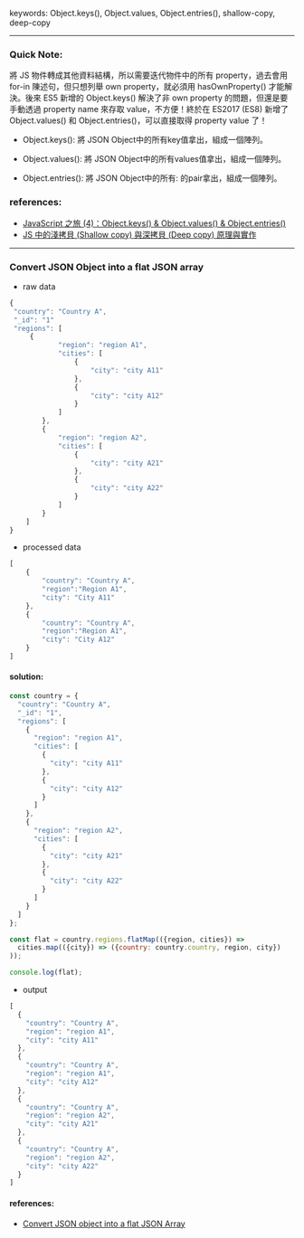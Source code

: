 keywords: Object.keys(), Object.values, Object.entries(), shallow-copy, deep-copy


--- 
### Quick Note:
將 JS 物件轉成其他資料結構，所以需要迭代物件中的所有 property，過去會用 for-in 陳述句，但只想列舉 own property，就必須用 hasOwnProperty() 才能解決。後來 ES5 新增的 Object.keys() 解決了非 own property 的問題，但還是要手動透過 property name 來存取 value，不方便！終於在 ES2017 (ES8) 新增了 Object.values() 和 Object.entries()，可以直接取得 property value 了！

* Object.keys():  將 JSON Object中的所有key值拿出，組成一個陣列。

* Object.values(): 將 JSON Object中的所有values值拿出，組成一個陣列。 

* Object.entries():  將 JSON Object中的所有<key>:<value> 的pair拿出，組成一個陣列。


### references:
* [JavaScript 之旅 (4)：Object.keys() & Object.values() & Object.entries()](https://ithelp.ithome.com.tw/articles/10239942)
* [JS 中的淺拷貝 (Shallow copy) 與深拷貝 (Deep copy) 原理與實作](https://www.programfarmer.com/articles/javaScript/javascript-shallow-copy-deep-copy)

---
### Convert JSON Object into a flat JSON array

* raw data 
```js
{
 "country": "Country A",
 "_id": "1"
 "regions": [
	 {
			"region": "region A1",
			"cities": [
				{
					"city": "city A11"
				},
				{
					"city": "city A12"
				}
			]
		},
		{
			"region": "region A2",
			"cities": [
				{
					"city": "city A21"
				},
				{
					"city": "city A22"
				}
			]
		}
	]
}
```

* processed data
```js
[
	{
		"country": "Country A",
		"region":"Region A1",
		"city": "City A11"
	},
	{
		"country": "Country A",
		"region":"Region A1",
		"city": "City A12"
	}
]
```

#### solution:
```js
const country = {
  "country": "Country A",
  "_id": "1",
  "regions": [
    {
      "region": "region A1",
      "cities": [
        {
          "city": "city A11"
        },
        {
          "city": "city A12"
        }
      ]
    },
    {
      "region": "region A2",
      "cities": [
        {
          "city": "city A21"
        },
        {
          "city": "city A22"
        }
      ]
    }
  ]
};

const flat = country.regions.flatMap(({region, cities}) =>
  cities.map(({city}) => ({country: country.country, region, city})
));

console.log(flat);
```

* output
```js
[
  {
    "country": "Country A",
    "region": "region A1",
    "city": "city A11"
  },
  {
    "country": "Country A",
    "region": "region A1",
    "city": "city A12"
  },
  {
    "country": "Country A",
    "region": "region A2",
    "city": "city A21"
  },
  {
    "country": "Country A",
    "region": "region A2",
    "city": "city A22"
  }
]
```

#### references:
* [Convert JSON object into a flat JSON Array](https://stackoverflow.com/questions/53713291/convert-json-object-into-a-flat-json-array)